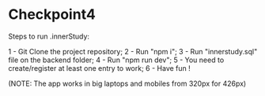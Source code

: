 # Checkpoint4

Steps to run .innerStudy:

1 - Git Clone the project repository;
2 - Run "npm i";
3 - Run "innerstudy.sql" file on the backend folder;
4 - Run "npm run dev";
5 - You need to create/register at least one entry to work;
6 - Have fun !

(NOTE: The app works in big laptops and mobiles from 320px for 426px)
